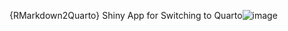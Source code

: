 {RMarkdown2Quarto} Shiny App for Switching to Quarto![image](https://github.com/MounaBelaid/RMarkdown2Quarto/assets/17770692/3249f8ff-ba5e-4d1b-a752-68dce5c6887c)
